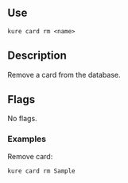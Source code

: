 ## Use 

`kure card rm <name>`

## Description

Remove a card from the database.

## Flags

No flags.

### Examples

Remove card:
```
kure card rm Sample
```